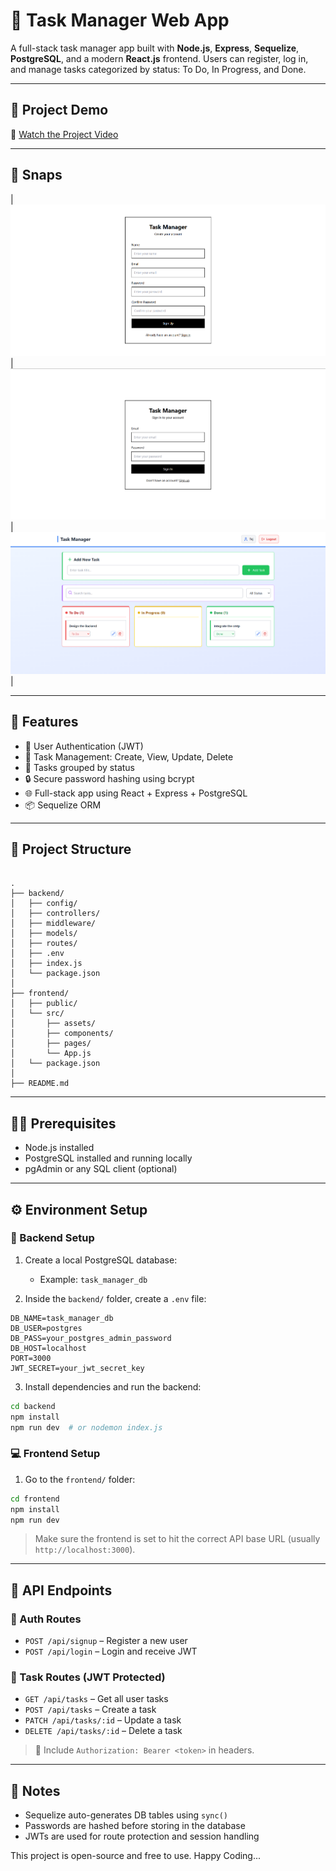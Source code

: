 # 📝 Task Manager Web App

A full-stack task manager app built with **Node.js**, **Express**, **Sequelize**, **PostgreSQL**, and a modern **React.js** frontend. Users can register, log in, and manage tasks categorized by status: To Do, In Progress, and Done.

---

## 🔗 Project Demo

🎥 [Watch the Project Video](https://drive.google.com/file/d/1XShM93iILXojKg-33B51XkQhARwd1xJF/view?usp=sharing)

---

## 📸 Snaps

| ![Signup](./frontend/src/assets/signup.png) | ![Login](./frontend/src/assets/login.png) | ![Main](./frontend/src/assets/mainInterface.png) |

---

## 🚀 Features

- 🔐 User Authentication (JWT)
- 🧾 Task Management: Create, View, Update, Delete
- 📌 Tasks grouped by status
- 🔒 Secure password hashing using bcrypt
- 🌐 Full-stack app using React + Express + PostgreSQL
- 📦 Sequelize ORM

---

## 📁 Project Structure

```

.
├── backend/
│   ├── config/
│   ├── controllers/
│   ├── middleware/
│   ├── models/
│   ├── routes/
│   ├── .env
│   ├── index.js
│   └── package.json
│
├── frontend/
│   ├── public/
│   └── src/
│       ├── assets/
│       ├── components/
│       ├── pages/
│       └── App.js
│   └── package.json
│
├── README.md

````

---

## 🧑‍💻 Prerequisites

- Node.js installed
- PostgreSQL installed and running locally
- pgAdmin or any SQL client (optional)

---

## ⚙️ Environment Setup

### 🔧 Backend Setup

1. Create a local PostgreSQL database:
   - Example: `task_manager_db`

2. Inside the `backend/` folder, create a `.env` file:

```env
DB_NAME=task_manager_db
DB_USER=postgres
DB_PASS=your_postgres_admin_password
DB_HOST=localhost
PORT=3000
JWT_SECRET=your_jwt_secret_key
````

3. Install dependencies and run the backend:

```bash
cd backend
npm install
npm run dev  # or nodemon index.js
```

### 💻 Frontend Setup

1. Go to the `frontend/` folder:

```bash
cd frontend
npm install
npm run dev
```

> Make sure the frontend is set to hit the correct API base URL (usually `http://localhost:3000`).

---

## 🧪 API Endpoints

### 🔐 Auth Routes

* `POST /api/signup` – Register a new user
* `POST /api/login` – Login and receive JWT

### 📌 Task Routes (JWT Protected)

* `GET /api/tasks` – Get all user tasks
* `POST /api/tasks` – Create a task
* `PATCH /api/tasks/:id` – Update a task
* `DELETE /api/tasks/:id` – Delete a task

> 🔐 Include `Authorization: Bearer <token>` in headers.

---

## 🧼 Notes

* Sequelize auto-generates DB tables using `sync()`
* Passwords are hashed before storing in the database
* JWTs are used for route protection and session handling


This project is open-source and free to use.
Happy Coding...
